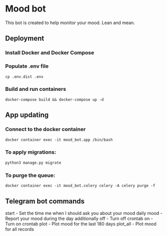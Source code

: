 # Mood bot

This bot is created to help monitor your mood. Lean and mean.

## Deployment

### Install Docker and Docker Compose

### Populate .env file

```
cp .env.dist .env
```

### Build and run containers

```
docker-compose build && docker-compose up -d
```

## App updating

### Connect to the docker container

```
docker container exec -it mood_bot.app /bin/bash
```

### To apply migrations:

```
python3 manage.py migrate
```

### To purge the queue:

```
docker container exec -it mood_bot.celery celery -A celery purge -f
```

## Telegram bot commands

start - Set the time me when I should ask you about your mood daily
mood - Report your mood during the day additionally
off - Turn off crontab
on - Turn on crontab
plot - Plot mood for the last 180 days
plot_all - Plot mood for all records